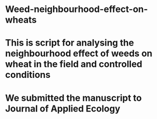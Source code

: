 # Weed-neighbourhood-effect-on-wheats
# This is script for analysing the neighbourhood effect of weeds on wheat in the field and controlled conditions
# We submitted the manuscript to Journal of Applied Ecology
